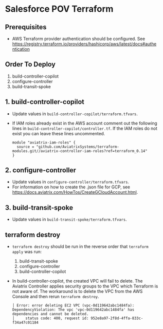 # Salesforce POV Terraform

## Prerequisites

- AWS Terraform provider authentication should be configured. See https://registry.terraform.io/providers/hashicorp/aws/latest/docs#authentication

## Order To Deploy

1. build-controller-copilot
2. configure-controller
3. build-transit-spoke

## 1. build-controller-copilot

- Update values in `build-controller-copilot/terraform.tfvars`.

- If IAM roles already exist in the AWS account comment out the following lines in `build-controller-copilot/controller.tf`. If the IAM roles do not exist you can leave these lines uncommented.
  ```
  module "aviatrix-iam-roles" {
    source = "github.com/AviatrixSystems/terraform-modules.git//aviatrix-controller-iam-roles?ref=terraform_0.14"
  }
  ```

## 2. configure-controller

- Update values in `configure-controller/terraform.tfvars`.
- For information on how to create the .json file for GCP, see https://docs.aviatrix.com/HowTos/CreateGCloudAccount.html.

## 3. build-transit-spoke

- Update values in `build-transit-spoke/terraform.tfvars`.

## terraform destroy

- `terraform destroy` should be run in the reverse order that `terraform apply` was run:

  1. build-transit-spoke
  2. configure-controller
  3. build-controller-copilot

- In build-controller-copilot, the created VPC will fail to delete. The Aviatrix Controller applies security groups to the VPC which Terraform is not aware of. The workaround is to delete the VPC from the AWS Console and then rerun `terraform destroy`.

  ```
  │ Error: error deleting EC2 VPC (vpc-0d119642abc1484fa): DependencyViolation: The vpc 'vpc-0d119642abc1484fa' has dependencies and cannot be deleted.
  │ 	status code: 400, request id: 952e8a97-2f8d-4ffa-833c-f34a47c01184
  ```
